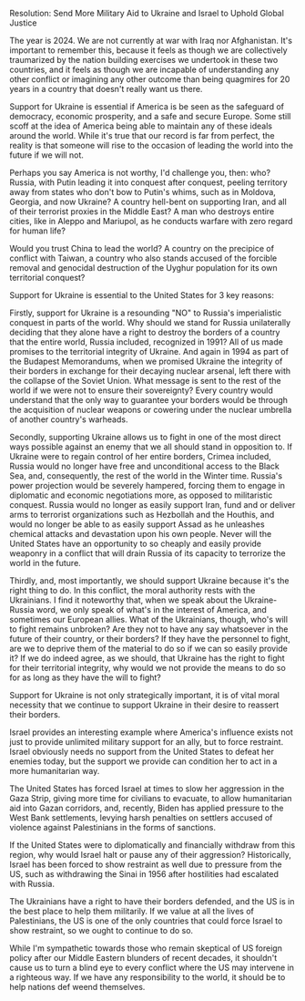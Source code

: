 Resolution: Send More Military Aid to Ukraine and Israel to Uphold Global Justice

The year is 2024. We are not currently at war with Iraq nor Afghanistan. It's important to remember this, because it feels as though we are collectively traumarized by the nation building exercises we undertook in these two countries, and it feels as though we are incapable of understanding any other conflict or imagining any other outcome than being quagmires for 20 years in a country that doesn't really want us there.

Support for Ukraine is essential if America is be seen as the safeguard of democracy, economic prosperity, and a safe and secure Europe. Some still scoff at the idea of America being able to maintain any of these ideals around the world. While it's true that our record is far from perfect, the reality is that someone will rise to the occasion of leading the world into the future if we will not.

Perhaps you say America is not worthy, I'd challenge you, then: who? Russia, with Putin leading it into conquest after conquest, peeling territory away from states who don't bow to Putin's whims, such as in Moldova, Georgia, and now Ukraine? A country hell-bent on supporting Iran, and all of their terrorist proxies in the Middle East? A man who destroys entire cities, like in Aleppo and Mariupol, as he conducts warfare with zero regard for human life? 

Would you trust China to lead the world? A country on the precipice of conflict with Taiwan, a country who also stands accused of the forcible removal and genocidal destruction of the Uyghur population for its own territorial conquest?

Support for Ukraine is essential to the United States for 3 key reasons:

Firstly, support for Ukraine is a resounding "NO" to Russia's imperialistic conquest in parts of the world. Why should we stand for Russia unilaterally deciding that they alone have a right to destroy the borders of a country that the entire world, Russia included, recognized in 1991? All of us made promises to the territorial integrity of Ukraine. And again in 1994 as part of the Budapest Memorandums, when we promised Ukraine the integrity of their borders in exchange for their decaying nuclear arsenal, left there with the collapse of the Soviet Union. What message is sent to the rest of the world if we were not to ensure their sovereignty? Every country would understand that the only way to guarantee your borders would be through the acquisition of nuclear weapons or cowering under the nuclear umbrella of another country's warheads.

Secondly, supporting Ukraine allows us to fight in one of the most direct ways possible against an enemy that we all should stand in opposition to. If Ukraine were to regain control of her entire borders, Crimea included, Russia would no longer have free and unconditional access to the Black Sea, and, consequently, the rest of the world in the Winter time. Russia's power projection would be severely hampered, forcing them to engage in diplomatic and economic negotiations more, as opposed to militaristic conquest. Russia would no longer as easily support Iran, fund and or deliver arms to terrorist organizations such as Hezbollah and the Houthis, and would no longer be able to as easily support Assad as he unleashes chemical attacks and devastation upon his own people. Never will the United States have an opportunity to so cheaply and easily provide weaponry in a conflict that will drain Russia of its capacity to terrorize the world in the future.

Thirdly, and, most importantly, we should support Ukraine because it's the right thing to do. In this conflict, the moral authority rests with the Ukrainians. I find it noteworthy that, when we speak about the Ukraine-Russia word, we only speak of what's in the interest of America, and sometimes our European allies. What of the Ukrainians, though, who's will to fight remains unbroken? Are they not to have any say whatsoever in the future of their country, or their borders? If they have the personnel to fight, are we to deprive them of the material to do so if we can so easily provide it? If we do indeed agree, as we should, that Ukraine has the right to fight for their territorial integrity, why would we not provide the means to do so for as long as they have the will to fight?

Support for Ukraine is not only strategically important, it is of vital moral necessity that we continue to support Ukraine in their desire to reassert their borders.

Israel provides an interesting example where America's influence exists not just to provide unlimited military support for an ally, but to force restraint. Israel obviously needs no support from the United States to defeat her enemies today, but the support we provide can condition her to act in a more humanitarian way.

The United States has forced Israel at times to slow her aggression in the Gaza Strip, giving more time for civilians to evacuate, to allow humanitarian aid into Gazan corridors, and, recently, Biden has applied pressure to the West Bank settlements, levying harsh penalties on settlers accused of violence against Palestinians in the forms of sanctions.

If the United States were to diplomatically and financially withdraw from this region, why would Israel halt or pause any of their aggression? Historically, Israel has been forced to show restraint as well due to pressure from the US, such as withdrawing the Sinai in 1956 after hostilities had escalated with Russia.

The Ukrainians have a right to have their borders defended, and the US is in the best place to help them militarily. If we value at all the lives of Palestinians, the US is one of the only countries that could force Israel to show restraint, so we ought to continue to do so.

While I'm sympathetic towards those who remain skeptical of US foreign policy after our Middle Eastern blunders of recent decades, it shouldn't cause us to turn a blind eye to every conflict where the US may intervene in a righteous way. If we have any responsibility to the world, it should be to help nations def weend themselves.
#